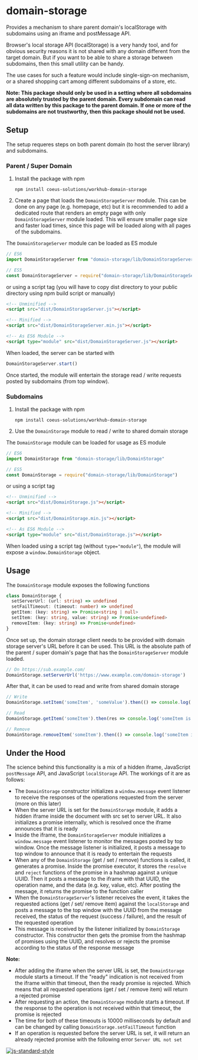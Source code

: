 # domain-storage

Provides a mechanism to share parent domain's localStorage with subdomains using an iframe and postMessage API.

Browser's local storage API (localStorage) is a very handy tool, and for obvious security reasons it is not shared with
any domain different from the target domain. But if you want to be able to share a storage between subdomains, then this
small utility can be handy.

The use cases for such a feature would include single-sign-on mechanism, or a shared shopping cart among different
subdomains of a store, etc.

__Note: This package should only be used in a setting where all sobdomains are absolutely trusted by the parent domain.
Every subdomain can read all data written by this package to the parent domain. If one or more of the subdomains are not
trustworthy, then this package should not be used.__

## Setup

The setup requeres steps on both parent domain (to host the server library) and subdomains.

### Parent / Super Domain

1. Install the package with npm
    ```shell
    npm install coeus-solutions/workhub-domain-storage
    ```
1. Create a page that loads the `DomainStorageServer` module. This can be done on any page (e.g. homepage, etc) but it
   is recommended to add a dedicated route that renders an empty page with only `DomainStorageServer` module loaded.
   This will ensure smaller page size and faster load times, since this page will be loaded along with all pages of the
   subdomains.

The `DomainStorageServer` module can be loaded as ES module

```js
// ES6
import DomainStorageServer from "domain-storage/lib/DomainStorageServer"

// ES5
const DomainStorageServer = require("domain-storage/lib/DomainStorageServer")
```

or using a script tag (you will have to copy dist directory to your public directory using npm build script or manually)

```html
<!-- Unminified -->
<script src="dist/DomainStorageServer.js"></script>

<!-- Minified -->
<script src="dist/DomainStorageServer.min.js"></script>

<!-- As ES6 Module -->
<script type="module" src="dist/DomainStorageServer.js"></script>
```

When loaded, the server can be started with

```js
DomainStorageServer.start()
```

Once started, the module will entertain the storage read / write requests posted by subdomains (from top
window).

### Subdomains

1. Install the package with npm
    ```shell
    npm install coeus-solutions/workhub-domain-storage
    ```
1. Use the `DomainStorage` module to read / write to shared domain storage

The `DomainStorage` module can be loaded for usage as ES module

```js
// ES6
import DomainStorage from "domain-storage/lib/DomainStorage"

// ES5
const DomainStorage = require("domain-storage/lib/DomainStorage")
```

or using a script tag

```html
<!-- Unminified -->
<script src="dist/DomainStorage.js"></script>

<!-- Minified -->
<script src="dist/DomainStorage.min.js"></script>

<!-- As ES6 Module -->
<script type="module" src="dist/DomainStorage.js"></script>
```

When loaded using a script tag (without `type="module"`), the module will expose a `window.DomainStorage` object.

## Usage

The `DomainStorage` module exposes the following functions

```ts
class DomainStorage {
  setServerUrl: (url: string) => undefined
  setFailTimeout: (timeout: number) => undefined
  getItem: (key: string) => Promise<string | null>
  setItem: (key: string, value: string) => Promise<undefined>
  removeItem: (key: string) => Promise<undefined>
}
```

Once set up, the domain storage client needs to be provided with domain storage server's URL before it can be used. This
URL is the absolute path of the parent / super domain's page that has the `DomainStorageServer` module loaded.

```js
// On https://sub.example.com/
DomainStorage.setServerUrl('https://www.example.com/domain-storage')
```

After that, it can be used to read and write from shared domain storage

```js
// Write
DomainStorage.setItem('someItem', 'someValue').then(() => console.log('someItem is set'))

// Read
DomainStorage.getItem('someItem').then(res => console.log('someItem is', res))

// Remove
DomainStorage.removeItem('someItem').then(() => console.log('someItem is removed'))
```

## Under the Hood

The science behind this functionality is a mix of a hidden iframe, JavaScript `postMessage` API, and
JavaScript `localStorage` API. The workings of it are as follows:

- The `DomainStorage` constructor initializes a `window.message` event listener to receive the responses of the
  operations requested from the server (more on this later)
- When the server URL is set for the `DomainStorage` module, it adds a hidden iframe inside the document with src set to
  server URL. It also initializes a promise internally, which is resolved once the iframe announces that it is ready
- Inside the iframe, the `DomainStorageServer` module initializes a `window.message` event listener to monitor the
  messages posted by top window. Once the message listener is initialized, it posts a message to top window to announce
  that it is ready to entertain the requests
- When any of the `DomainStorage` (get / set / remove) functions is called, it generates a promise. Inside the promise
  executor, it stores the `resolve` and `reject` functions of the promise in a hashmap against a unique UUID. Then it
  posts a message to the iframe with that UUID, the operation name, and the data (e.g. key, value, etc). After posting
  the message, it returns the promise to the function caller
- When the `DomainStorageServer`'s listener receives the event, it takes the requested actions (get / set/ remove item)
  against the `localStorage` and posts a message to the top window with the UUID from the message received, the status
  of the request (success / failure), and the result of the requested operation
- This message is received by the listener initialized by `DomainStorage` constructor. This constructor then gets the
  promise from the hashmap of promises using the UUID, and resolves or rejects the promise according to the status of
  the response message

__Note:__

- After adding the iframe when the server URL is set, the `DomainStorage` module starts a timeout. If the "ready"
  indication is not received from the iframe within that timeout, then the ready promise is rejected. Which means that
  all requested operations (get / set / remove item) will return a rejected promise
- After requesting an action, the `DomainStorage` module starts a timeout. If the response to the operation is not
  received within that timeout, the promise is rejected
- The time for both of these timeouts is 10000 milliseconds by default and can be changed by
  calling `DomainStorage.setFailTimeout` function
- If an operation is requested before the server URL is set, it will return an already rejected promise with the
  following error `Server URL not set`

[![js-standard-style](https://img.shields.io/badge/code%20style-standard-brightgreen.svg)](http://standardjs.com)
